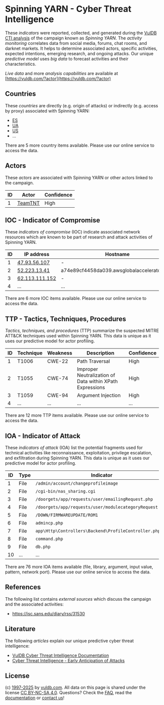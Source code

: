 # Spinning YARN - Cyber Threat Intelligence

These _indicators_ were reported, collected, and generated during the [VulDB CTI analysis](https://vuldb.com/?kb.cti) of the campaign known as _Spinning YARN_. The _activity monitoring_ correlates data from social media, forums, chat rooms, and darknet markets. It helps to determine associated actors, specific activities, expected intentions, emerging research, and ongoing attacks. Our unique _predictive model_ uses _big data_ to forecast activities and their characteristics.

_Live data_ and more _analysis capabilities_ are available at [https://vuldb.com/?actor](https://vuldb.com/?actor)

## Countries

These _countries_ are directly (e.g. origin of attacks) or indirectly (e.g. access by proxy) associated with Spinning YARN:

* [ES](https://vuldb.com/?country.es)
* [UA](https://vuldb.com/?country.ua)
* [US](https://vuldb.com/?country.us)
* ...

There are 5 more country items available. Please use our online service to access the data.

## Actors

These _actors_ are associated with Spinning YARN or other actors linked to the campaign.

ID | Actor | Confidence
-- | ----- | ----------
1 | [TeamTNT](https://vuldb.com/?actor.teamtnt) | High

## IOC - Indicator of Compromise

These _indicators of compromise_ (IOC) indicate associated network resources which are known to be part of research and attack activities of Spinning YARN.

ID | IP address | Hostname | Actor | Confidence
-- | ---------- | -------- | ----- | ----------
1 | [47.93.56.107](https://vuldb.com/?ip.47.93.56.107) | - | [TeamTNT](https://vuldb.com/?actor.teamtnt) | High
2 | [52.223.13.41](https://vuldb.com/?ip.52.223.13.41) | a74e89cf4458da039.awsglobalaccelerator.com | [TeamTNT](https://vuldb.com/?actor.teamtnt) | High
3 | [62.113.111.152](https://vuldb.com/?ip.62.113.111.152) | - | [TeamTNT](https://vuldb.com/?actor.teamtnt) | High
4 | ... | ... | ... | ...

There are 6 more IOC items available. Please use our online service to access the data.

## TTP - Tactics, Techniques, Procedures

_Tactics, techniques, and procedures_ (TTP) summarize the suspected MITRE ATT&CK techniques used within Spinning YARN. This data is unique as it uses our predictive model for actor profiling.

ID | Technique | Weakness | Description | Confidence
-- | --------- | -------- | ----------- | ----------
1 | T1006 | CWE-22 | Path Traversal | High
2 | T1055 | CWE-74 | Improper Neutralization of Data within XPath Expressions | High
3 | T1059 | CWE-94 | Argument Injection | High
4 | ... | ... | ... | ...

There are 12 more TTP items available. Please use our online service to access the data.

## IOA - Indicator of Attack

These _indicators of attack_ (IOA) list the potential fragments used for technical activities like reconnaissance, exploitation, privilege escalation, and exfiltration during Spinning YARN. This data is unique as it uses our predictive model for actor profiling.

ID | Type | Indicator | Confidence
-- | ---- | --------- | ----------
1 | File | `/admin/account/changeprofileimage` | High
2 | File | `/cgi-bin/nas_sharing.cgi` | High
3 | File | `/doorgets/app/requests/user/emailingRequest.php` | High
4 | File | `/doorgets/app/requests/user/modulecategoryRequest.php` | High
5 | File | `/DOWN/FIRMWAREUPDATE/ROM1` | High
6 | File | `admincp.php` | Medium
7 | File | `app\Http\Controllers\Backend\ProfileController.php` | High
8 | File | `command.php` | Medium
9 | File | `db.php` | Low
10 | ... | ... | ...

There are 76 more IOA items available (file, library, argument, input value, pattern, network port). Please use our online service to access the data.

## References

The following list contains _external sources_ which discuss the campaign and the associated activities:

* https://isc.sans.edu/diary/rss/31530

## Literature

The following _articles_ explain our unique predictive cyber threat intelligence:

* [VulDB Cyber Threat Intelligence Documentation](https://vuldb.com/?kb.cti)
* [Cyber Threat Intelligence - Early Anticipation of Attacks](https://www.scip.ch/en/?labs.20201022)

## License

(c) [1997-2025](https://vuldb.com/?kb.changelog) by [vuldb.com](https://vuldb.com/?kb.about). All data on this page is shared under the license [CC BY-NC-SA 4.0](https://creativecommons.org/licenses/by-nc-sa/4.0/). Questions? Check the [FAQ](https://vuldb.com/?kb.faq), read the [documentation](https://vuldb.com/?kb) or [contact us](https://vuldb.com/?contact)!
